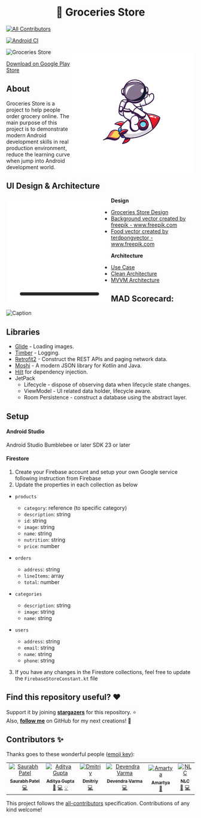 <h1 align="center"> 🚀 Groceries Store</h1>

<!-- ALL-CONTRIBUTORS-BADGE:START - Do not remove or modify this section -->
[![All Contributors](https://img.shields.io/badge/all_contributors-6-orange.svg?style=flat-square)](#contributors-)
<!-- ALL-CONTRIBUTORS-BADGE:END -->
 [![Android CI](https://github.com/hieuwu/android-groceries-store/actions/workflows/app-build.yml/badge.svg?branch=main)](https://github.com/hieuwu/android-groceries-store/actions/workflows/app-build.yml)


![Groceries Store](https://i.imgur.com/Wn6ZcZl.jpeg)
<img src="https://github.com/hieuwu/hieuwu.github.io/blob/master/assets/img/rocket.gif" align="right" height="330px">

<!-- [![Kotlin](https://img.shields.io/badge/kotlin-%23FF5722.svg?&style=for-the-badge&logo=kotlin&logoColor=white)](https://github.com/hieuwu/android-groceries-store)
[![Android](https://img.shields.io/badge/android-teal.svg?&style=for-the-badge&logo=android&logoColor=white")](https://github.com/hieuwu/android-groceries-store)
![Gradle](https://img.shields.io/badge/Gradle-545454.svg?&style=for-the-badge&logo=gradle&logoColor=white)
![SQLite](https://img.shields.io/badge/SQLite-003B57.svg?&style=for-the-badge&logo=sqlite&logoColor=0772de)
![Firebase](https://img.shields.io/badge/Firebase-b0b0b0.svg?&style=for-the-badge&logo=firebase&logoColor=FFCA28)
![Github Action](https://img.shields.io/badge/Github%20Actions-424a53.svg?&style=for-the-badge&logo=githubactions&logoColor=white) -->

[Download on Google Play Store](https://play.google.com/store/apps/details?id=com.hieuwu.groceriesstore)



## About
Groceries Store is a project to help people order grocery online. The main purpose of this project is to demonstrate modern Android development skills in real production environment, reduce the learning curve when jump into Android development world.

## UI Design & Architecture
<img src="https://github.com/hieuwu/hieuwu.github.io/blob/master/assets/img/real-estate.gif" align="left" height="280px">


**Design**
- [Groceries Store Design](https://www.figma.com/file/exhlJtkLIcHvfxd8SDja3T/Online-Groceries-App-UI-(Community)?node-id=1%3A2)
- <a href='https://www.freepik.com/vectors/background'>Background vector created by freepik - www.freepik.com</a>
- <a href='https://www.freepik.com/vectors/food'>Food vector created by terdpongvector - www.freepik.com</a>

**Architecture**
- [Use Case](https://proandroiddev.com/why-you-need-use-cases-interactors-142e8a6fe576)
- [Clean Architecture](https://medium.com/@dmilicic/a-detailed-guide-on-developing-android-apps-using-the-clean-architecture-pattern-d38d71e94029)
- [MVVM Architecture](https://medium.com/swlh/understanding-mvvm-architecture-in-android-aa66f7e1a70b)


## MAD Scorecard:

![Caption](https://i.imgur.com/omCNl7x.png)

## Libraries
- [Glide](https://github.com/bumptech/glide) - Loading images.
- [Timber](https://github.com/JakeWharton/timber) - Logging.
- [Retrofit2](https://github.com/square/retrofit) - Construct the REST APIs and paging network data.
- [Moshi](https://github.com/square/moshi/) - A modern JSON library for Kotlin and Java.
- [Hilt](https://dagger.dev/hilt/) for dependency injection.
- JetPack
  - Lifecycle - dispose of observing data when lifecycle state changes.
  - ViewModel - UI related data holder, lifecycle aware.
  - Room Persistence - construct a database using the abstract layer.

## Setup

#### Android Studio
Android Studio Bumblebee or later
SDK 23 or later

#### Firestore
1. Create your Firebase account and setup your own Google service following instruction from Firebase
2. Update the properties in each collection as below
- `products`
   -    `category`: reference (to specific category)
   -    `description`: string
   -    `id`: string
   -    `image`: string
   -    `name`: string
   -    `nutrition`: string
   -    `price`: number

- `orders`
   -    `address`: string
   -    `lineItems`: array
   -    `total`: number

- `categories`
   -    `description`: string
   -    `image`: string
   -    `name`: string

- `users`
   -    `address`: string
   -    `email`: string
   -    `name`: string
   -    `phone`: string

3. If you have any changes in the Firestore collections, feel free to update the `FirebaseStoreConstant.kt` file

## Find this repository useful? :heart:
Support it by joining __[stargazers](https://github.com/hieuwu/android-groceries-store/stargazers)__ for this repository. :star: <br>
Also, __[follow me](https://github.com/hieuwu)__ on GitHub for my next creations! 🤩

## Contributors ✨

Thanks goes to these wonderful people ([emoji key](https://allcontributors.org/docs/en/emoji-key)):

<!-- ALL-CONTRIBUTORS-LIST:START - Do not remove or modify this section -->
<!-- prettier-ignore-start -->
<!-- markdownlint-disable -->
<table>
  <tbody>
    <tr>
      <td align="center"><a href="https://github.com/saurabhkpatel"><img src="https://avatars.githubusercontent.com/u/1188367?v=4?s=100" width="100px;" alt="Saurabh Patel"/><br /><sub><b>Saurabh Patel</b></sub></a><br /><a href="https://github.com/hieuwu/android-groceries-store/commits?author=saurabhkpatel" title="Code">💻</a></td>
      <td align="center"><a href="https://aditya-gupta99.github.io/"><img src="https://avatars.githubusercontent.com/u/94394661?v=4?s=100" width="100px;" alt="Aditya Gupta"/><br /><sub><b>Aditya Gupta</b></sub></a><br /><a href="#design-Aditya-gupta99" title="Design">🎨</a> <a href="https://github.com/hieuwu/android-groceries-store/commits?author=Aditya-gupta99" title="Code">💻</a> <a href="#example-Aditya-gupta99" title="Examples">💡</a></td>
      <td align="center"><a href="https://github.com/DeKaN"><img src="https://avatars.githubusercontent.com/u/1156370?v=4?s=100" width="100px;" alt="Dmitriy"/><br /><sub><b>Dmitriy</b></sub></a><br /><a href="https://github.com/hieuwu/android-groceries-store/commits?author=DeKaN" title="Code">💻</a></td>
      <td align="center"><a href="https://github.com/Devendra34"><img src="https://avatars.githubusercontent.com/u/51832211?v=4?s=100" width="100px;" alt="Devendra Varma"/><br /><sub><b>Devendra Varma</b></sub></a><br /><a href="https://github.com/hieuwu/android-groceries-store/commits?author=Devendra34" title="Code">💻</a></td>
      <td align="center"><a href="https://developers.google.com/profile/u/115663579126625722254"><img src="https://avatars.githubusercontent.com/u/85061899?v=4?s=100" width="100px;" alt="Amartya"/><br /><sub><b>Amartya</b></sub></a><br /><a href="#design-AmartyaSingh97" title="Design">🎨</td>
      <td align="center"><a href="https://github.com/NiranjanNlc"><img src="https://avatars.githubusercontent.com/u/25600880?v=4?s=100" width="100px;" alt="NLC"/><br /><sub><b>NLC</b></sub></a><br /><a href="#design-NiranjanNlc" title="Design">🎨</a> <a href="https://github.com/hieuwu/android-groceries-store/commits?author=NiranjanNlc" title="Code">💻</a></td>
    </tr>
  </tbody>
  <tfoot>
    
  </tfoot>
</table>

<!-- markdownlint-restore -->
<!-- prettier-ignore-end -->

<!-- ALL-CONTRIBUTORS-LIST:END -->

This project follows the [all-contributors](https://github.com/all-contributors/all-contributors) specification. Contributions of any kind welcome!
